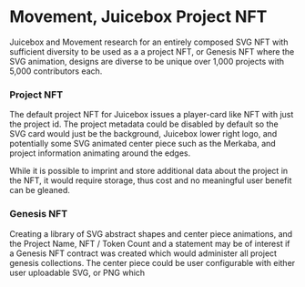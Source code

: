 # Movement, Juicebox Project NFT

Juicebox and Movement research for an entirely composed SVG NFT with sufficient diversity to be used as a a project NFT, or Genesis NFT where the SVG animation, designs are diverse to be unique over 1,000 projects with 5,000 contributors each.

### Project NFT

The default project NFT for Juicebox issues a player-card like NFT with just the project id. The project metadata could be disabled by default so the SVG card would just be the background, Juicebox lower right logo, and potentially some SVG animated center piece such as the Merkaba, and project information animating around the edges. 

While it is possible to imprint and store additional data about the project in the NFT, it would require storage, thus cost and no meaningful user benefit can be gleaned. 


### Genesis NFT

Creating a library of SVG abstract shapes and center piece animations, and the Project Name, NFT / Token Count and a statement may be of interest if a Genesis NFT contract was created which would administer all project genesis collections. The center piece could be user configurable with either user uploadable SVG, or PNG which  
